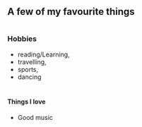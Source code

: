 # <h2> A few of my favourite things
  # <h3> Hobbies
  * reading/Learning,
  * travelling,
  * sports,
  * dancing
  # <h4> Things I love
  - Good music
 
  
  
  
